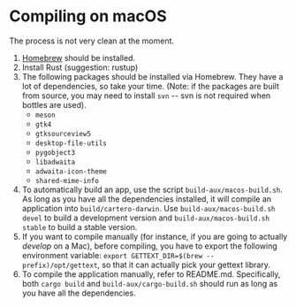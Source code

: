 # Compiling on macOS

The process is not very clean at the moment.

1. [Homebrew](https://brew.sh) should be installed.
1. Install Rust (suggestion: rustup)
1. The following packages should be installed via Homebrew. They have a lot of
   dependencies, so take your time. (Note: if the packages are built from source,
   you may need to install `svn` -- svn is not required when bottles are used).
   * `meson`
   * `gtk4`
   * `gtksourceview5`
   * `desktop-file-utils`
   * `pygobject3`
   * `libadwaita`
   * `adwaita-icon-theme`
   * `shared-mime-info`
1. To automatically build an app, use the script `build-aux/macos-build.sh`. As
   long as you have all the dependencies installed, it will compile an application
   into `build/cartero-darwin`. Use `build-aux/macos-build.sh devel` to build a
   development version and `build-aux/macos-build.sh stable` to build a stable
   version.
1. If you want to compile manually (for instance, if you are going to actually
   _develop_ on a Mac), before compiling, you have to export the following
   environment variable: `export GETTEXT_DIR=$(brew --prefix)/opt/gettext`, so
   that it can actually pick your gettext library.
1. To compile the application manually, refer to README.md. Specifically, both
   `cargo build` and `build-aux/cargo-build.sh` should run as long as you have
   all the dependencies.
